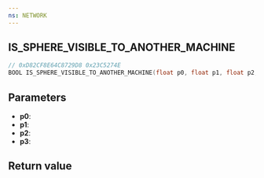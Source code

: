 ```yaml
---
ns: NETWORK
---
```

## IS_SPHERE_VISIBLE_TO_ANOTHER_MACHINE

```c
// 0xD82CF8E64C8729D8 0x23C5274E
BOOL IS_SPHERE_VISIBLE_TO_ANOTHER_MACHINE(float p0, float p1, float p2, float p3);
```


## Parameters
* **p0**: 
* **p1**: 
* **p2**: 
* **p3**: 

## Return value
